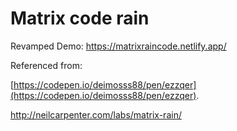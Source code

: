 # Matrix code rain

Revamped Demo: https://matrixraincode.netlify.app/

Referenced from:

 [https://codepen.io/deimosss88/pen/ezzqer](https://codepen.io/deimosss88/pen/ezzqer).

 http://neilcarpenter.com/labs/matrix-rain/
